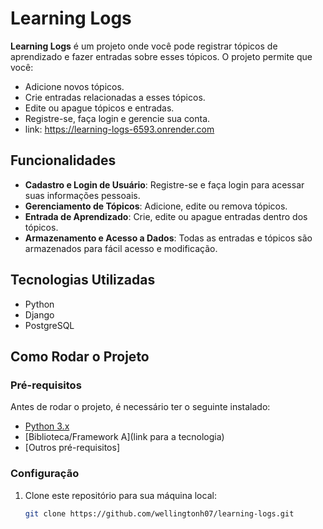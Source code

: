 # Learning Logs

**Learning Logs** é um projeto onde você pode registrar tópicos de aprendizado e fazer entradas sobre esses tópicos. O projeto permite que você:

- Adicione novos tópicos.
- Crie entradas relacionadas a esses tópicos.
- Edite ou apague tópicos e entradas.
- Registre-se, faça login e gerencie sua conta.
- link: https://learning-logs-6593.onrender.com

## Funcionalidades

- **Cadastro e Login de Usuário**: Registre-se e faça login para acessar suas informações pessoais.
- **Gerenciamento de Tópicos**: Adicione, edite ou remova tópicos.
- **Entrada de Aprendizado**: Crie, edite ou apague entradas dentro dos tópicos.
- **Armazenamento e Acesso a Dados**: Todas as entradas e tópicos são armazenados para fácil acesso e modificação.

## Tecnologias Utilizadas

- Python
- Django
- PostgreSQL

## Como Rodar o Projeto

### Pré-requisitos

Antes de rodar o projeto, é necessário ter o seguinte instalado:

- [Python 3.x](https://www.python.org/)
- [Biblioteca/Framework A](link para a tecnologia)
- [Outros pré-requisitos]

### Configuração

1. Clone este repositório para sua máquina local:
   ```bash
   git clone https://github.com/wellingtonh07/learning-logs.git
